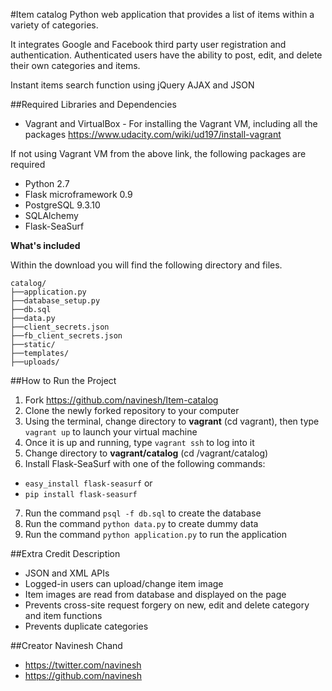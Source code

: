 #Item catalog
Python web application that provides a list of items within a variety of categories.

It integrates Google and Facebook third party user registration and authentication.
Authenticated users have the ability to post, edit, and delete their own categories and items.

Instant items search function using jQuery AJAX and JSON

##Required Libraries and Dependencies
* Vagrant and VirtualBox - For installing the Vagrant VM, including all the packages https://www.udacity.com/wiki/ud197/install-vagrant

If not using Vagrant VM from the above link, the following packages are required
* Python 2.7
* Flask microframework 0.9
* PostgreSQL 9.3.10
* SQLAlchemy
* Flask-SeaSurf

**What's included**

Within the download you will find the following directory and files.

```
catalog/
├──application.py
├──database_setup.py
├──db.sql
├──data.py
├──client_secrets.json
├──fb_client_secrets.json
├──static/
├──templates/
├──uploads/
```

##How to Run the Project
1. Fork https://github.com/navinesh/Item-catalog
2. Clone the newly forked repository to your computer
3. Using the terminal, change directory to **vagrant** (cd vagrant), then type `vagrant up` to launch your virtual machine
4. Once it is up and running, type `vagrant ssh` to log into it
5. Change directory to **vagrant/catalog** (cd /vagrant/catalog)
6. Install Flask-SeaSurf with one of the following commands:
- `easy_install flask-seasurf`
or
- `pip install flask-seasurf`
7. Run the command `psql -f db.sql` to create the database
8. Run the command `python data.py` to create dummy data
9. Run the command `python application.py` to run the application

##Extra Credit Description
- JSON and XML APIs
- Logged-in users can upload/change item image
- Item images are read from database and displayed on the page
- Prevents cross-site request forgery on new, edit and delete category and item functions
- Prevents duplicate categories

##Creator
Navinesh Chand
* https://twitter.com/navinesh
* https://github.com/navinesh
